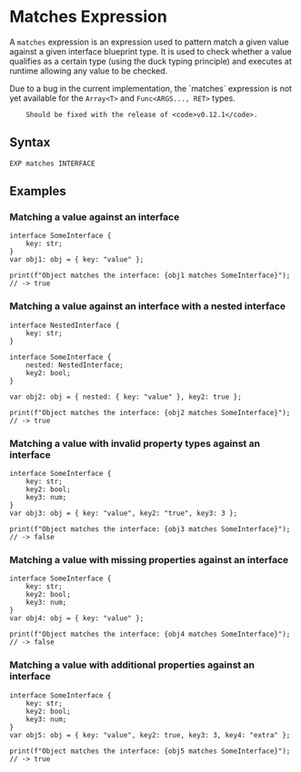 # Matches Expression

A `matches` expression is an expression used to pattern match a given value against a given interface blueprint type. It
is used to check whether a value qualifies as a certain type (using the duck typing principle) and executes at runtime
allowing any value to be checked.

<p class="important">
    Due to a bug in the current implementation, the `matches` expression is not yet available for the
		<code>Array&lt;T&gt;</code> and <code>Func&lt;ARGS..., RET&gt;</code> types.

		Should be fixed with the release of <code>v0.12.1</code>.
</p>

## Syntax

```kipper
EXP matches INTERFACE
```

## Examples

### Matching a value against an interface

```kipper
interface SomeInterface {
	key: str;
}
var obj1: obj = { key: "value" };

print(f"Object matches the interface: {obj1 matches SomeInterface}"); // -> true
```

### Matching a value against an interface with a nested interface

```kipper
interface NestedInterface {
	key: str;
}

interface SomeInterface {
	nested: NestedInterface;
	key2: bool;
}

var obj2: obj = { nested: { key: "value" }, key2: true };

print(f"Object matches the interface: {obj2 matches SomeInterface}"); // -> true
```

### Matching a value with invalid property types against an interface

```kipper
interface SomeInterface {
	key: str;
	key2: bool;
	key3: num;
}
var obj3: obj = { key: "value", key2: "true", key3: 3 };

print(f"Object matches the interface: {obj3 matches SomeInterface}"); // -> false
```

### Matching a value with missing properties against an interface

```kipper
interface SomeInterface {
	key: str;
	key2: bool;
	key3: num;
}
var obj4: obj = { key: "value" };

print(f"Object matches the interface: {obj4 matches SomeInterface}"); // -> false
```

### Matching a value with additional properties against an interface

```kipper
interface SomeInterface {
	key: str;
	key2: bool;
	key3: num;
}
var obj5: obj = { key: "value", key2: true, key3: 3, key4: "extra" };

print(f"Object matches the interface: {obj5 matches SomeInterface}"); // -> true
```
